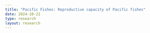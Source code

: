```yaml
---
title: "Pacific Fishes: Reproductive capacity of Pacific fishes"
date: 2024-10-21
type: research
layout: research
---
```

